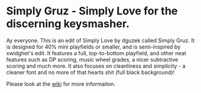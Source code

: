 Simply Gruz - Simply Love for the discerning keysmasher.
===
Ay everyone. This is an edit of Simply Love by dguzek called Simply Gruz. It is designed for 40% mini playfields or smaller, and is semi-inspired by xwidghet's edit. It features a full, top-to-bottom playfield, and other neat features such as DP scoring, music wheel grades, a nicer subtractive scoring and much more. It also focuses on cleanliness and simplicity - a cleaner font and no more of that hearts shit (full black background)!

Please look at the [wiki](https://github.com/GruzzlyBear/Simply-Gruz/wiki) for more informaiton.
